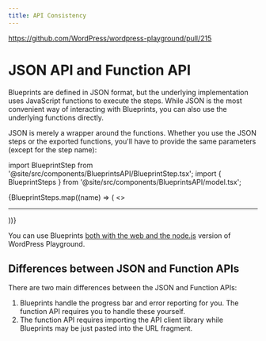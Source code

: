 ```yaml
---
title: API Consistency
---
```


https://github.com/WordPress/wordpress-playground/pull/215

# JSON API and Function API

Blueprints are defined in JSON format, but the underlying implementation uses JavaScript functions to execute the steps. While JSON is the most convenient way of interacting with Blueprints, you can also use the underlying functions directly.

JSON is merely a wrapper around the functions. Whether you use the JSON steps or the exported functions, you'll have to provide the same parameters (except for the step name):

import BlueprintStep from '@site/src/components/BlueprintsAPI/BlueprintStep.tsx';
import { BlueprintSteps } from '@site/src/components/BlueprintsAPI/model.tsx';

<span>{BlueprintSteps.map((name) => (
<>
<BlueprintStep name={name} key={name} />

<hr/>
</>
))}</span>

You can use Blueprints [both with the web and the node.js](./06-isomorphic.md) version of WordPress Playground.

## Differences between JSON and Function APIs

There are two main differences between the JSON and Function APIs:

1. Blueprints handle the progress bar and error reporting for you. The function API requires you to handle these yourself.
2. The function API requires importing the API client library while Blueprints may be just pasted into the URL fragment.
